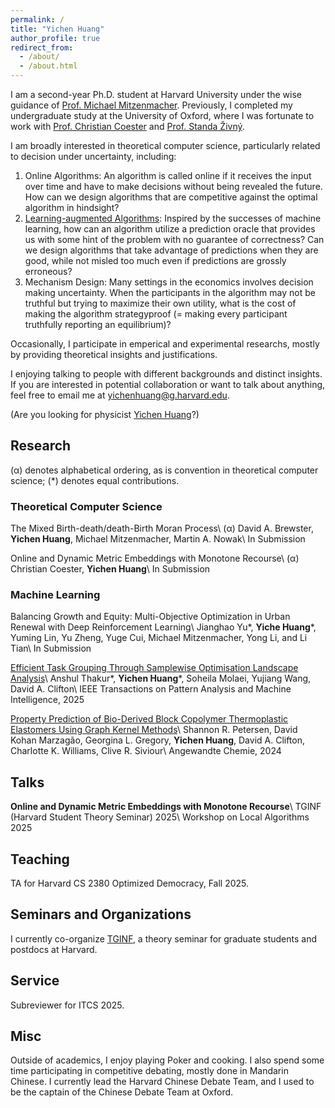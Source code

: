 ```yaml
---
permalink: /
title: "Yichen Huang"
author_profile: true
redirect_from: 
  - /about/
  - /about.html
---
```


I am a second-year Ph.D. student at Harvard University under the wise guidance of [Prof. Michael Mitzenmacher](https://www.eecs.harvard.edu/~michaelm/). Previously, I completed my undergraduate study at the University of Oxford, where I was fortunate to work with [Prof. Christian Coester](https://www.cs.ox.ac.uk/people/christian.coester/) and [Prof. Standa Živný](https://www.cs.ox.ac.uk/standa.zivny/).

I am broadly interested in theoretical computer science, particularly related to decision under uncertainty, including:
1. Online Algorithms: An algorithm is called online if it receives the input over time and have to make decisions without being revealed the future. How can we design algorithms that are competitive against the optimal algorithm in hindsight?
2. [Learning-augmented Algorithms](https://algorithms-with-predictions.github.io/): Inspired by the successes of machine learning, how can an algorithm utilize a prediction oracle that provides us with some hint of the problem with no guarantee of correctness? Can we design algorithms that take advantage of predictions when they are good, while not misled too much even if predictions are grossly erroneous? 
3. Mechanism Design: Many settings in the economics involves decision making uncertainty. When the participants in the algorithm may not be truthful but trying to maximize their own utility, what is the cost of making the algorithm strategyproof (= making every participant truthfully reporting an equilibrium)?
<!-- 4. When only given the ordinal preferences of the voter, can algorithm still select good candidates with respect to a cardinal utility? -->

Occasionally, I participate in emperical and experimental researchs, mostly by providing theoretical insights and justifications.
<!-- I am also interested in performing inter-displinery research involving theoretical analysis. Occasionally, I perform some ML research, with the focus on novel applications derived from insights about the world. -->

I enjoying talking to people with different backgrounds and distinct insights. If you are interested in potential collaboration or want to talk about anything, feel free to email me at yichenhuang@g.harvard.edu.

(Are you looking for physicist [Yichen Huang](https://sites.google.com/site/yichenhuanghomepage/)?)

## Research
(&alpha;) denotes alphabetical ordering, as is convention in theoretical computer science; (\*) denotes equal contributions.

### Theoretical Computer Science
<!-- It is conventional in  to list the authors in alphabetical ordering. -->
<!-- <sub>It is conventional denotes alphabetical ordering which is conventional in theoretical computer science, (\*) denotes equal contributions.<sub> -->

The Mixed Birth-death/death-Birth Moran Process\\
(&alpha;) David A. Brewster, **Yichen Huang**, Michael Mitzenmacher, Martin A. Nowak\\
In Submission

Online and Dynamic Metric Embeddings with Monotone Recourse\\
(&alpha;) Christian Coester, **Yichen Huang**\\
In Submission

### Machine Learning
Balancing Growth and Equity: Multi-Objective Optimization in Urban Renewal with Deep Reinforcement Learning\\
Jianghao Yu\*, **Yiche Huang**\*, Yuming Lin, Yu Zheng, Yuge Cui, Michael Mitzenmacher, Yong Li, and Li Tian\\
In Submission

[Efficient Task Grouping Through Samplewise Optimisation Landscape Analysis](https://ieeexplore.ieee.org/document/11078907)\\
Anshul Thakur\*, **Yichen Huang**\*, Soheila Molaei, Yujiang Wang, David A. Clifton\\
IEEE Transactions on Pattern Analysis and Machine Intelligence, 2025

[Property Prediction of Bio-Derived Block Copolymer Thermoplastic Elastomers Using Graph Kernel Methods](https://onlinelibrary.wiley.com/doi/10.1002/anie.202411097)\\
Shannon R. Petersen, David Kohan Marzagão, Georgina L. Gregory, **Yichen Huang**, David A. Clifton, Charlotte K. Williams, Clive R. Siviour\\
Angewandte Chemie, 2024

## Talks
**Online and Dynamic Metric Embeddings with Monotone Recourse**\\
TGINF (Harvard Student Theory Seminar) 2025\\
Workshop on Local Algorithms 2025

## Teaching
TA for Harvard CS 2380 Optimized Democracy, Fall 2025.

## Seminars and Organizations
I currently co-organize [TGINF](https://sites.google.com/view/harvardtginf/), a theory seminar for graduate students and postdocs at Harvard.

## Service
Subreviewer for ITCS 2025.

## Misc
Outside of academics, I enjoy playing Poker and cooking. I also spend some time participating in competitive debating, mostly done in Mandarin Chinese. I currently lead the Harvard Chinese Debate Team, and I used to be the captain of the Chinese Debate Team at Oxford.
